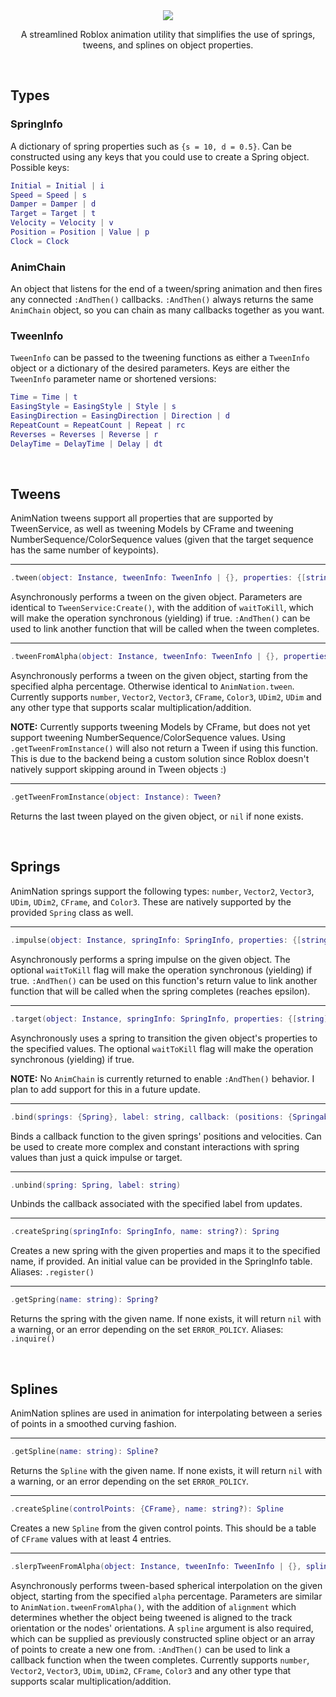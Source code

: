 <div align="center">
<img src="https://user-images.githubusercontent.com/67706277/205463774-5c513218-9ca9-4b36-8d1d-1c1ac75f4c5a.png" />

A streamlined Roblox animation utility that simplifies the use of springs, tweens, and splines on object properties.
</div>

<br/>

## Types
### SpringInfo
A dictionary of spring properties such as `{s = 10, d = 0.5}`. Can be constructed using any keys that you could use to create a Spring object. Possible keys:
```lua
Initial = Initial | i
Speed = Speed | s
Damper = Damper | d
Target = Target | t
Velocity = Velocity | v
Position = Position | Value | p
Clock = Clock
```

### AnimChain
An object that listens for the end of a tween/spring animation and then fires any connected `:AndThen()` callbacks. `:AndThen()` always returns the same `AnimChain` object, so you can chain as many callbacks together as you want.

### TweenInfo
`TweenInfo` can be passed to the tweening functions as either a `TweenInfo` object or a dictionary of the desired parameters. Keys are either the `TweenInfo` parameter name or shortened versions:
```lua
Time = Time | t
EasingStyle = EasingStyle | Style | s
EasingDirection = EasingDirection | Direction | d
RepeatCount = RepeatCount | Repeat | rc
Reverses = Reverses | Reverse | r
DelayTime = DelayTime | Delay | dt
```

<br/>

## Tweens
AnimNation tweens support all properties that are supported by TweenService, as well as tweening Models by CFrame and tweening NumberSequence/ColorSequence values	(given that the target sequence has the same number of keypoints).

---

```lua
.tween(object: Instance, tweenInfo: TweenInfo | {}, properties: {[string]: any}, waitToKill: boolean?): AnimChain
```
Asynchronously performs a tween on the given object. Parameters are identical to `TweenService:Create()`, with the addition of `waitToKill`, which will make	the operation synchronous (yielding) if true. `:AndThen()` can be used to link another function that will be called when the tween completes.

---

```lua
.tweenFromAlpha(object: Instance, tweenInfo: TweenInfo | {}, properties: {[string]: any}, alpha: number, waitToKill: boolean?): AnimChain
```
Asynchronously performs a tween on the given object, starting from the specified alpha percentage. Otherwise identical to `AnimNation.tween`. Currently supports `number`, `Vector2`, `Vector3`, `CFrame`, `Color3`, `UDim2`, `UDim` and any other type that supports scalar multiplication/addition.

**NOTE:** Currently supports tweening Models by CFrame, but does not yet support tweening NumberSequence/ColorSequence values. Using `.getTweenFromInstance()` will also not return a Tween if using this function. This is due to the backend being a custom solution since Roblox doesn't natively support skipping around in Tween objects :)

---

```lua
.getTweenFromInstance(object: Instance): Tween?
```
Returns the last tween played on the given object, or `nil` if none exists.

<br/>

## Springs
AnimNation springs support the following types: `number`, `Vector2`, `Vector3`, `UDim`, `UDim2`, `CFrame`, and `Color3`. These are natively supported by the provided `Spring` class as well.

---

```lua
.impulse(object: Instance, springInfo: SpringInfo, properties: {[string]: any}, waitToKill: boolean?): AnimChain
```
Asynchronously performs a spring impulse on the given object. The optional `waitToKill` flag will make the operation synchronous (yielding) if true. `:AndThen()` can be used on this function's return value to link another function that will be called when the spring completes (reaches epsilon).

---

```lua
.target(object: Instance, springInfo: SpringInfo, properties: {[string]: any}, waitToKill: boolean?)
```
Asynchronously uses a spring to transition the given object's properties to the specified values. The optional `waitToKill` flag will make the operation synchronous (yielding) if true.

**NOTE:** No `AnimChain` is currently returned to enable `:AndThen()` behavior. I plan to add support for this in a future update.

---

```lua
.bind(springs: {Spring}, label: string, callback: (positions: {Springable}, velocities: {Springable}) -> ())
```
Binds a callback function to the given springs' positions and velocities. Can be used to create more complex and constant interactions with spring values than just a quick impulse or target.

---

```lua
.unbind(spring: Spring, label: string)
```
Unbinds the callback associated with the specified label from updates.

---

```lua
.createSpring(springInfo: SpringInfo, name: string?): Spring
```
Creates a new spring with the given properties and maps it to the specified name, if provided. An initial value can be provided in the SpringInfo table. Aliases: `.register()`

---

```lua
.getSpring(name: string): Spring?
```
Returns the spring with the given name. If none exists, it will return `nil` with a warning, or an error depending on the set `ERROR_POLICY`. Aliases: `.inquire()`

<br/>

## Splines
AnimNation splines are used in animation for interpolating between a series of points in a smoothed curving fashion.

---

```lua
.getSpline(name: string): Spline?
```
Returns the `Spline` with the given name. If none exists, it will return `nil` with a warning, or an error depending on the set `ERROR_POLICY`.

---

```lua
.createSpline(controlPoints: {CFrame}, name: string?): Spline
```
Creates a new `Spline` from the given control points. This should be a table of `CFrame` values with at least 4 entries.

---

```lua
.slerpTweenFromAlpha(object: Instance, tweenInfo: TweenInfo | {}, spline: Spline | {CFrame}, alignment: ("Track" | "Nodes")?, alpha: number?, waitToKill: boolean?): AnimChain
```
Asynchronously performs tween-based spherical interpolation on the given object, starting from the specified `alpha` percentage. Parameters are similar to `AnimNation.tweenFromAlpha()`, with the addition of `alignment` which determines whether the object being tweened is aligned to the track orientation or the nodes' orientations. A `spline` argument is also required, which can be supplied as previously constructed spline object or an array of points to create a new one from. `:AndThen()` can be used to link a callback function when the tween completes. Currently supports `number`, `Vector2`, `Vector3`, `UDim`, `UDim2`, `CFrame`, `Color3` and any other type that supports scalar multiplication/addition.

